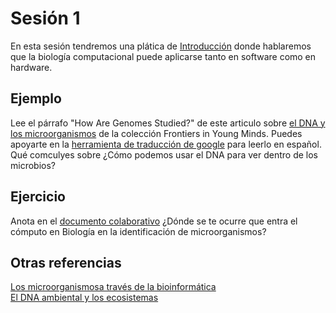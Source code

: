# Sesión 1   

En esta sesión tendremos una plática de [Introducción](https://docs.google.com/presentation/d/1KAqX-04a1SJ_7_JD8wbF9rTOHVcUfmHmMM2xhBKcLI4/edit?usp=sharing) donde hablaremos que la biología computacional puede aplicarse tanto en software como en hardware.   

## Ejemplo   
Lee el párrafo "How Are Genomes Studied?" de  este articulo sobre [el DNA y los microorganismos](https://kids.frontiersin.org/articles/10.3389/frym.2022.716911) de la colección Frontiers in Young Minds. Puedes apoyarte en la [herramienta de traducción de google](https://translate.google.com/?hl=es) para leerlo en español. 
Qué comculyes sobre ¿Cómo podemos usar el DNA para ver dentro de los microbios?    
  
## Ejercicio   
Anota en el [documento colaborativo](https://etherpad.wikimedia.org/p/tsjcimat2022) ¿Dónde se te ocurre que entra el cómputo en Biología en la identificación de microorganismos?   

## Otras referencias   
[Los microorganismosa través de la bioinformática ](https://github.com/nselem/tcj-cimat2022/blob/master/files/Difusion_20211001_boletin93_Morelia_NellySelem.pdf)  
[El DNA ambiental y los ecosistemas](https://kids.frontiersin.org/articles/10.3389/frym.2019.00150)  

  
